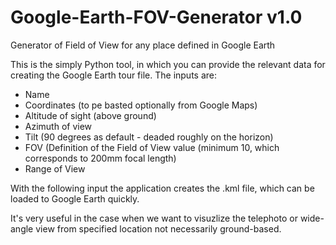 # Google-Earth-FOV-Generator v1.0
Generator of Field of View for any place defined in Google Earth


This is the simply Python tool, in which you can provide the relevant data for creating the Google Earth tour file.
The inputs are:
- Name
- Coordinates (to pe basted optionally from Google Maps)
- Altitude of sight (above ground)
- Azimuth of view
- Tilt (90 degrees as default - deaded roughly on the horizon)
- FOV (Definition of the Field of View value (minimum 10, which corresponds to 200mm focal length)
- Range of View 

With the following input the application creates the .kml file, which can be loaded to Google Earth quickly.

It's very useful in the case when we want to visuzlize the telephoto or wide-angle view from specified location not necessarily ground-based.

